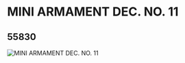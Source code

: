 # MINI ARMAMENT DEC. NO. 11
## 55830
![MINI ARMAMENT DEC. NO. 11](https://lc-www-live-s.legocdn.com/media/bricks/5/2/4293458.jpg)